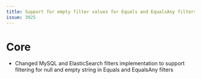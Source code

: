 ```yaml
---
title: Support for empty filter values for Equals and EqualsAny filters
issue: 3925
---
```

# Core
* Changed MySQL and ElasticSearch filters implementation to support filtering for null and empty string in Equals and EqualsAny filters     
